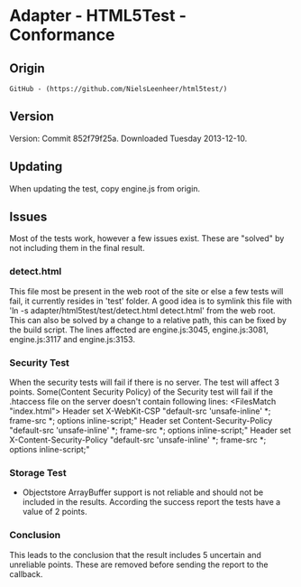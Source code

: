 Adapter - HTML5Test - Conformance
==========

## Origin
	GitHub - (https://github.com/NielsLeenheer/html5test/)

## Version
Version: Commit 852f79f25a. Downloaded Tuesday 2013-12-10.

## Updating
When updating the test, copy engine.js from origin.

## Issues
Most of the tests work, however a few issues exist. These are "solved" by not including them in the final result.

### detect.html
This file most be present in the web root of the site or else a few tests will fail, it currently resides in 'test' folder.
A good idea is to symlink this file with 'ln -s adapter/html5test/test/detect.html detect.html' from the web root.
This can also be solved by a change to a relative path, this can be fixed by the build script. The lines affected are engine.js:3045, engine.js:3081, engine.js:3117 and engine.js:3153. 

### Security Test
When the security tests will fail if there is no server. The test will affect 3 points.
Some(Content Security Policy) of the Security test will fail if the .htaccess file on the server doesn't contain following lines:
	<FilesMatch "index.html">
	<IfModule mod_headers.c>
    	Header set X-WebKit-CSP "default-src 'unsafe-inline' *; frame-src *; options inline-script;"
    	Header set Content-Security-Policy "default-src 'unsafe-inline' *; frame-src *; options inline-script;"
    	Header set X-Content-Security-Policy "default-src 'unsafe-inline' *; frame-src *; options inline-script;"
	</IfModule>
	</FilesMatch>

### Storage Test
- Objectstore ArrayBuffer support is not reliable and should not be included in the results. According the success report the tests have a value of 2 points.
  
### Conclusion
This leads to the conclusion that the result includes 5 uncertain and unreliable points. These are removed before sending the report to the callback.

